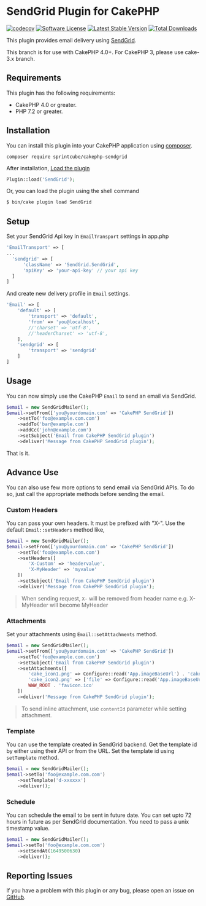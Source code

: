 # SendGrid Plugin for CakePHP

[![codecov](https://codecov.io/gh/sprintcube/cakephp-sendgrid/branch/master/graph/badge.svg)](https://codecov.io/gh/sprintcube/cakephp-sendgrid)
[![Software License](https://img.shields.io/badge/license-MIT-brightgreen.svg?style=flat-square)](LICENSE)
[![Latest Stable Version](https://poser.pugx.org/sprintcube/cakephp-sendgrid/v/stable)](https://packagist.org/packages/sprintcube/cakephp-sendgrid)
[![Total Downloads](https://poser.pugx.org/sprintcube/cakephp-sendgrid/downloads)](https://packagist.org/packages/sprintcube/cakephp-sendgrid)

This plugin provides email delivery using [SendGrid](https://sendgrid.com/).

This branch is for use with CakePHP 4.0+. For CakePHP 3, please use cake-3.x branch.

## Requirements

This plugin has the following requirements:

* CakePHP 4.0 or greater.
* PHP 7.2 or greater.

## Installation

You can install this plugin into your CakePHP application using [composer](http://getcomposer.org).

```
composer require sprintcube/cakephp-sendgrid
```

After installation, [Load the plugin](http://book.cakephp.org/3.0/en/plugins.html#loading-a-plugin)
```php
Plugin::load('SendGrid');
```
Or, you can load the plugin using the shell command
```sh
$ bin/cake plugin load SendGrid
```

## Setup

Set your SendGrid Api key in `EmailTransport` settings in app.php

```php
'EmailTransport' => [
...
  'sendgrid' => [
      'className' => 'SendGrid.SendGrid',
      'apiKey' => 'your-api-key' // your api key
  ]
]
```
And create new delivery profile in `Email` settings.

```php
'Email' => [
    'default' => [
        'transport' => 'default',
        'from' => 'you@localhost',
        //'charset' => 'utf-8',
        //'headerCharset' => 'utf-8',
    ],
    'sendgrid' => [
        'transport' => 'sendgrid'
    ]
]
```

## Usage

You can now simply use the CakePHP `Email` to send an email via SendGrid.

```php
$email = new SendGridMailer();
$email->setFrom(['you@yourdomain.com' => 'CakePHP SendGrid'])
    ->setTo('foo@example.com.com')
    ->addTo('bar@example.com')
    ->addCc('john@example.com')
    ->setSubject('Email from CakePHP SendGrid plugin')
    ->deliver('Message from CakePHP SendGrid plugin');
```

That is it.

## Advance Use
You can also use few more options to send email via SendGrid APIs. To do so, just call the appropriate methods before sending the email.

### Custom Headers
You can pass your own headers. It must be prefixed with "X-". Use the default `Email::setHeaders` method like,

```php
$email = new SendGridMailer();
$email->setFrom(['you@yourdomain.com' => 'CakePHP SendGrid'])
    ->setTo('foo@example.com.com')
    ->setHeaders([
        'X-Custom' => 'headervalue',
        'X-MyHeader' => 'myvalue'
    ])
    ->setSubject('Email from CakePHP SendGrid plugin')
    ->deliver('Message from CakePHP SendGrid plugin');
```

> When sending request, `X-` will be removed from header name e.g. X-MyHeader will become MyHeader

### Attachments
Set your attachments using `Email::setAttachments` method.

```php
$email = new SendGridMailer();
$email->setFrom(['you@yourdomain.com' => 'CakePHP SendGrid'])
    ->setTo('foo@example.com.com')
    ->setSubject('Email from CakePHP SendGrid plugin')
    ->setAttachments([
        'cake_icon1.png' => Configure::read('App.imageBaseUrl') . 'cake.icon.png',
        'cake_icon2.png' => ['file' => Configure::read('App.imageBaseUrl') . 'cake.icon.png'],
        WWW_ROOT . 'favicon.ico'
    ])
    ->deliver('Message from CakePHP SendGrid plugin');
```

> To send inline attachment, use `contentId` parameter while setting attachment.

### Template
You can use the template created in SendGrid backend. Get the template id by either using their API or from the URL.
Set the template id using `setTemplate` method.

```php
$email = new SendGridMailer();
$email->setTo('foo@example.com.com')
    ->setTemplate('d-xxxxxx')
    ->deliver();
```

### Schedule
You can schedule the email to be sent in future date. You can set upto 72 hours in future as per SendGrid documentation. You need to pass a unix timestamp value.

```php
$email = new SendGridMailer();
$email->setTo('foo@example.com.com')
    ->setSendAt(1649500630)
    ->deliver();
```

## Reporting Issues

If you have a problem with this plugin or any bug, please open an issue on [GitHub](https://github.com/sprintcube/cakephp-sendgrid/issues).
